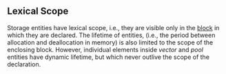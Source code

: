 ## Lexical Scope

Storage entities have lexical scope, i.e., they are visible only in the
[block](#TODO) in which they are declared.
The lifetime of entities, (i.e., the period between allocation and deallocation
in memory) is also limited to the scope of the enclosing block.
However, individual elements inside *vector* and *pool* entities have dynamic
lifetime, but which never outlive the scope of the declaration.
